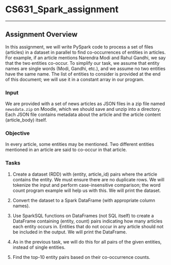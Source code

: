 # CS631_Spark_assignment

---

## Assignment Overview

In this assignment, we will write PySpark code to process a set of files (articles) in a dataset in parallel to find co-occurrences of entities in articles. For example, if an article mentions Narendra Modi and Rahul Gandhi, we say that the two entities co-occur. To simplify our task, we assume that entity names are single words (Modi, Gandhi, etc.), and we assume no two entities have the same name. The list of entities to consider is provided at the end of this document; we will use it in a constant array in our program.

### Input

We are provided with a set of news articles as JSON files in a zip file named `newsdata.zip` on Moodle, which we should save and unzip into a directory. Each JSON file contains metadata about the article and the article content (article_body) itself.

### Objective

In every article, some entities may be mentioned. Two different entities mentioned in an article are said to co-occur in that article.

### Tasks

1. Create a dataset (RDD) with (entity, article_id) pairs where the article contains the entity. We must ensure there are no duplicate rows. We will tokenize the input and perform case-insensitive comparison; the word count program example will help us with this. We will print the dataset.

2. Convert the dataset to a Spark DataFrame (with appropriate column names).

3. Use SparkSQL functions on DataFrames (not SQL itself) to create a DataFrame containing (entity, count) pairs indicating how many articles each entity occurs in. Entities that do not occur in any article should not be included in the output. We will print the DataFrame.

4. As in the previous task, we will do this for all pairs of the given entities, instead of single entities.

5. Find the top-10 entity pairs based on their co-occurrence counts.
